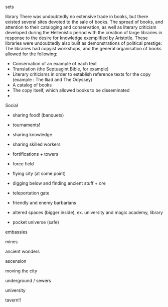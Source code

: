 

sets

library
There was undoubtedly no extensive trade in books, but there existed several sites devoted to the sale of books.
The spread of books, and attention to their cataloging and conservation, as well as literary criticism developed during the Hellenistic period with the creation of large libraries in response to the desire for knowledge exemplified by Aristotle. These libraries were undoubtedly also built as demonstrations of political prestige:
The libraries had copyist workshops, and the general organisation of books allowed for the following:
- Conservation of an example of each text
- Translation (the Septuagint Bible, for example)
- Literary criticisms in order to establish reference texts for the copy (example : The Iliad and The Odyssey)
- A catalog of books
- The copy itself, which allowed books to be disseminated
-

Social
- sharing food! (banquets)
- tournaments!
- sharing knowledge
- sharing skilled workers


- fortifications + towers
- force field
- flying city (at some point)
- digging below and finding ancient stuff + ore
- teleportation gate
- friendly and enemy barbarians
- altered spaces (bigger inside), ex. university and magic academy, library
- pocket universe (safe)


embassies

mines

ancient wonders

ascension

moving the city

underground / sewers

university

tavern!!
